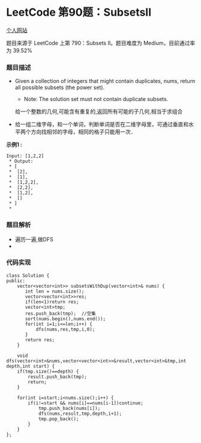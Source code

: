 # LeetCode 第90题：SubsetsII

[个人网站](http://lgg2018.com)

题目来源于 LeetCode 上第 790：Subsets II。题目难度为 Medium，目前通过率为 39.52%

### 题目描述

 * Given a collection of integers that might contain duplicates, nums, return all possible subsets (the power set).

    *  Note: The solution set must not contain duplicate subsets.

   给一个整数的几何,可能含有重复的,返回所有可能的子几何,相当于求组合

 *  给一组二维字母，和一个单词，判断单词是否在二维字母里，可通过垂直和水平两个方向找相邻的字母，相同的格子只能用一次．



**示例1 :**

```
Input: [1,2,2]
 * Output:
 * [
 * ⁠ [2],
 * ⁠ [1],
 * ⁠ [1,2,2],
 * ⁠ [2,2],
 * ⁠ [1,2],
 * ⁠ []
 * ]
 * 
```

### 题目解析

* 遍历一遍,做DFS
* 

### 代码实现
```
class Solution {
public:
    vector<vector<int>> subsetsWithDup(vector<int>& nums) {
       int len = nums.size();
       vector<vector<int>>res;
       if(len<1)return res;
       vector<int>tmp;
       res.push_back(tmp);  //空集
       sort(nums.begin(),nums.end());
       for(int i=1;i<=len;i++) {
	       dfs(nums,res,tmp,i,0);
       }
       return res;
    }

    void dfs(vector<int>&nums,vector<vector<int>>&result,vector<int>&tmp,int depth,int start) {
	if(tmp.size()==depth) {
	    result.push_back(tmp);
	    return;
	}

	for(int i=start;i<nums.size();i++) {
	    if(i!=start && nums[i]==nums[i-1])continue;
	        tmp.push_back(nums[i]);
	        dfs(nums,result,tmp,depth,i+1);
	        tmp.pop_back();
	    }
    }
};

```
